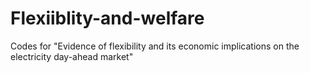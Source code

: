 # Flexiiblity-and-welfare
Codes for "Evidence of flexibility and its economic implications on the electricity day-ahead market"
